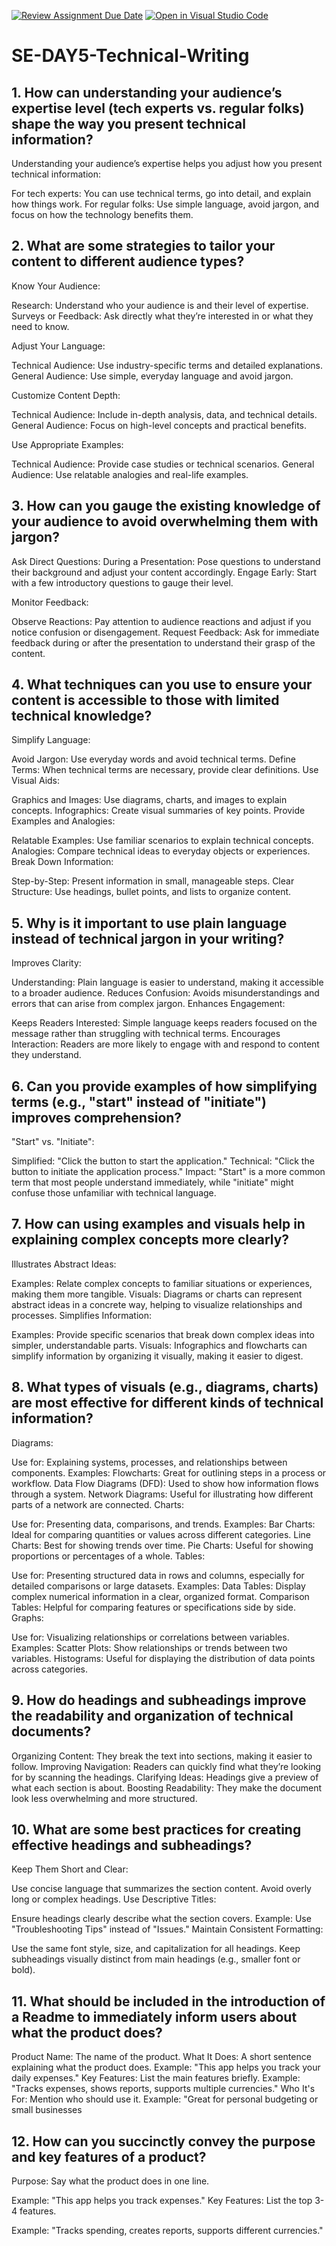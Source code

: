 [![Review Assignment Due Date](https://classroom.github.com/assets/deadline-readme-button-22041afd0340ce965d47ae6ef1cefeee28c7c493a6346c4f15d667ab976d596c.svg)](https://classroom.github.com/a/zsAR-pyY)
[![Open in Visual Studio Code](https://classroom.github.com/assets/open-in-vscode-2e0aaae1b6195c2367325f4f02e2d04e9abb55f0b24a779b69b11b9e10269abc.svg)](https://classroom.github.com/online_ide?assignment_repo_id=15967866&assignment_repo_type=AssignmentRepo)
# SE-DAY5-Technical-Writing

## 1. How can understanding your audience’s expertise level (tech experts vs. regular folks) shape the way you present technical information?
Understanding your audience’s expertise helps you adjust how you present technical information:

For tech experts: You can use technical terms, go into detail, and explain how things work.
For regular folks: Use simple language, avoid jargon, and focus on how the technology benefits them.

## 2. What are some strategies to tailor your content to different audience types?
Know Your Audience:

Research: Understand who your audience is and their level of expertise.
Surveys or Feedback: Ask directly what they’re interested in or what they need to know.

Adjust Your Language:

Technical Audience: Use industry-specific terms and detailed explanations.
General Audience: Use simple, everyday language and avoid jargon.

Customize Content Depth:

Technical Audience: Include in-depth analysis, data, and technical details.
General Audience: Focus on high-level concepts and practical benefits.

Use Appropriate Examples:

Technical Audience: Provide case studies or technical scenarios.
General Audience: Use relatable analogies and real-life examples.

## 3. How can you gauge the existing knowledge of your audience to avoid overwhelming them with jargon?

Ask Direct Questions:
During a Presentation: Pose questions to understand their background and adjust your content accordingly.
Engage Early: Start with a few introductory questions to gauge their level.


Monitor Feedback:

Observe Reactions: Pay attention to audience reactions and adjust if you notice confusion or disengagement.
Request Feedback: Ask for immediate feedback during or after the presentation to understand their grasp of the content.

## 4. What techniques can you use to ensure your content is accessible to those with limited technical knowledge?
Simplify Language:

Avoid Jargon: Use everyday words and avoid technical terms.
Define Terms: When technical terms are necessary, provide clear definitions.
Use Visual Aids:

Graphics and Images: Use diagrams, charts, and images to explain concepts.
Infographics: Create visual summaries of key points.
Provide Examples and Analogies:

Relatable Examples: Use familiar scenarios to explain technical concepts.
Analogies: Compare technical ideas to everyday objects or experiences.
Break Down Information:

Step-by-Step: Present information in small, manageable steps.
Clear Structure: Use headings, bullet points, and lists to organize content.
## 5. Why is it important to use plain language instead of technical jargon in your writing?
Improves Clarity:

Understanding: Plain language is easier to understand, making it accessible to a broader audience.
Reduces Confusion: Avoids misunderstandings and errors that can arise from complex jargon.
Enhances Engagement:

Keeps Readers Interested: Simple language keeps readers focused on the message rather than struggling with technical terms.
Encourages Interaction: Readers are more likely to engage with and respond to content they understand.
## 6. Can you provide examples of how simplifying terms (e.g., "start" instead of "initiate") improves comprehension?
"Start" vs. "Initiate":

Simplified: "Click the button to start the application."
Technical: "Click the button to initiate the application process."
Impact: "Start" is a more common term that most people understand immediately, while "initiate" might confuse those unfamiliar with technical language.
## 7. How can using examples and visuals help in explaining complex concepts more clearly?
Illustrates Abstract Ideas:

Examples: Relate complex concepts to familiar situations or experiences, making them more tangible.
Visuals: Diagrams or charts can represent abstract ideas in a concrete way, helping to visualize relationships and processes.
Simplifies Information:

Examples: Provide specific scenarios that break down complex ideas into simpler, understandable parts.
Visuals: Infographics and flowcharts can simplify information by organizing it visually, making it easier to digest.

## 8. What types of visuals (e.g., diagrams, charts) are most effective for different kinds of technical information?
Diagrams:

Use for: Explaining systems, processes, and relationships between components.
Examples:
Flowcharts: Great for outlining steps in a process or workflow.
Data Flow Diagrams (DFD): Used to show how information flows through a system.
Network Diagrams: Useful for illustrating how different parts of a network are connected.
Charts:

Use for: Presenting data, comparisons, and trends.
Examples:
Bar Charts: Ideal for comparing quantities or values across different categories.
Line Charts: Best for showing trends over time.
Pie Charts: Useful for showing proportions or percentages of a whole.
Tables:

Use for: Presenting structured data in rows and columns, especially for detailed comparisons or large datasets.
Examples:
Data Tables: Display complex numerical information in a clear, organized format.
Comparison Tables: Helpful for comparing features or specifications side by side.
Graphs:

Use for: Visualizing relationships or correlations between variables.
Examples:
Scatter Plots: Show relationships or trends between two variables.
Histograms: Useful for displaying the distribution of data points across categories.
## 9. How do headings and subheadings improve the readability and organization of technical documents?
Organizing Content: They break the text into sections, making it easier to follow.
Improving Navigation: Readers can quickly find what they’re looking for by scanning the headings.
Clarifying Ideas: Headings give a preview of what each section is about.
Boosting Readability: They make the document look less overwhelming and more structured.

## 10. What are some best practices for creating effective headings and subheadings?
Keep Them Short and Clear:

Use concise language that summarizes the section content.
Avoid overly long or complex headings.
Use Descriptive Titles:

Ensure headings clearly describe what the section covers.
Example: Use "Troubleshooting Tips" instead of "Issues."
Maintain Consistent Formatting:

Use the same font style, size, and capitalization for all headings.
Keep subheadings visually distinct from main headings (e.g., smaller font or bold).

## 11. What should be included in the introduction of a Readme to immediately inform users about what the product does?
Product Name: The name of the product.
What It Does: A short sentence explaining what the product does.
Example: "This app helps you track your daily expenses."
Key Features: List the main features briefly.
Example: "Tracks expenses, shows reports, supports multiple currencies."
Who It's For: Mention who should use it.
Example: "Great for personal budgeting or small businesses
## 12. How can you succinctly convey the purpose and key features of a product?
Purpose: Say what the product does in one line.

Example: "This app helps you track expenses."
Key Features: List the top 3-4 features.

Example: "Tracks spending, creates reports, supports different currencies."
